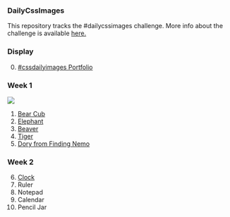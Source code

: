 ### DailyCssImages

This repository tracks the #dailycssimages challenge. More info about the challenge is available [here.](http://dailycssimages.com/)

### Display

0. [#cssdailyimages Portfolio](https://codepen.io/feuerbird29/full/gxObKv/)

### Week 1

![](http://i.imgur.com/NfAJWHQ.jpg)

1. [Bear Cub](https://codepen.io/feuerbird29/pen/JWOBdV)
2. [Elephant](https://codepen.io/feuerbird29/full/jLNjmw/)
3. [Beaver](https://codepen.io/feuerbird29/full/OjPRmm/)
4. [Tiger](https://codepen.io/feuerbird29/full/VzYyLZ)
5. [Dory from Finding Nemo](https://codepen.io/feuerbird29/full/oeXbpN)

### Week 2

6. [Clock](https://codepen.io/feuerbird29/full/GvJdyZ/)
7. Ruler
8. Notepad
9. Calendar
10. Pencil Jar
